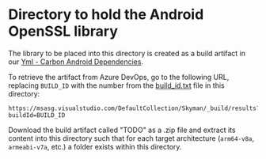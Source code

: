 # Directory to hold the Android OpenSSL library

The library to be placed into this directory is created as a build artifact in our [Yml - Carbon Android Dependencies](https://msasg.visualstudio.com/DefaultCollection/Skyman/_build?definitionId=7260&_a=summary).

To retrieve the artifact from Azure DevOps, go to the following URL, replacing `BUILD_ID` with the number from the [build\_id.txt](build_id.txt) file in this directory:

    https://msasg.visualstudio.com/DefaultCollection/Skyman/_build/results?buildId=BUILD_ID

Download the build artifact called "TODO" as a .zip file and extract its content into this directory such that for each target architecture (`arm64-v8a`, `armeabi-v7a`, etc.) a folder exists within this directory.
